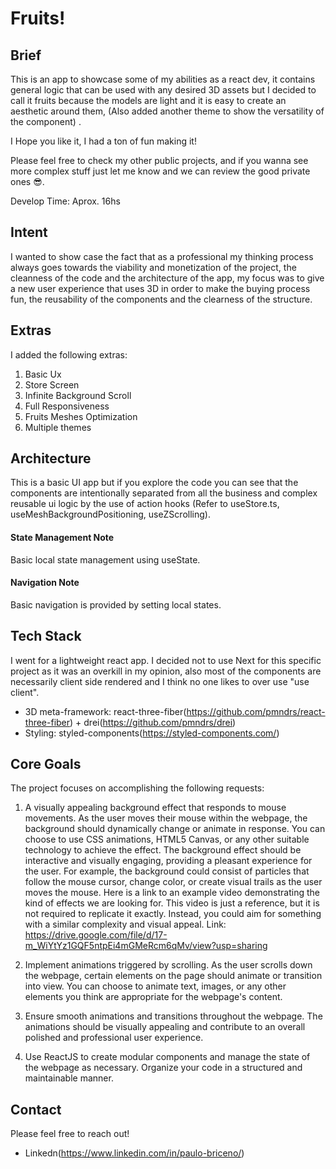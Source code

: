 # Fruits!

## Brief

This is an app to showcase some of my abilities as a react dev, it contains general logic that can be used with any desired 3D assets but I decided to call it fruits because the models are light and it is easy to create an aesthetic around them, (Also added another theme to show the versatility of the component) .

I Hope you like it, I had a ton of fun making it!

Please feel free to check my other public projects, and if you wanna see more complex stuff just let me know and we can review the good private ones 😎.

Develop Time: Aprox. 16hs

## Intent

I wanted to show case the fact that as a professional my thinking process always goes towards the viability and monetization of the project, the cleanness of the code and the architecture of the app, my focus was to give a new user experience that uses 3D in order to make the buying process fun, the reusability of the components and the clearness of the structure.

## Extras

I added the following extras:

1. Basic Ux
2. Store Screen
3. Infinite Background Scroll
4. Full Responsiveness
5. Fruits Meshes Optimization
6. Multiple themes

## Architecture

This is a basic UI app but if you explore the code you can see that the components are intentionally separated from all the business and complex reusable ui logic by the use of action hooks (Refer to useStore.ts, useMeshBackgroundPositioning, useZScrolling).

#### State Management Note

Basic local state management using useState.

#### Navigation Note

Basic navigation is provided by setting local states.

## Tech Stack

I went for a lightweight react app. I decided not to use Next for this specific project as it was an overkill in my opinion, also most of the components are necessarily client side rendered and I think no one likes to over use "use client".

- 3D meta-framework: react-three-fiber(https://github.com/pmndrs/react-three-fiber) + drei(https://github.com/pmndrs/drei)
- Styling: styled-components(https://styled-components.com/)

## Core Goals

The project focuses on accomplishing the following requests:

1. A visually appealing background effect that responds to mouse movements.
   As the user moves their mouse within the webpage, the background should
   dynamically change or animate in response. You can choose to use CSS
   animations, HTML5 Canvas, or any other suitable technology to achieve the
   effect.
   The background effect should be interactive and visually engaging, providing
   a pleasant experience for the user. For example, the background could
   consist of particles that follow the mouse cursor, change color, or create
   visual trails as the user moves the mouse.
   Here is a link to an example video demonstrating the kind of effects we are
   looking for. This video is just a reference, but it is not required to replicate it
   exactly. Instead, you could aim for something with a similar complexity and
   visual appeal.
   Link:
   https://drive.google.com/file/d/17-m_WiYtYz1GQF5ntpEi4mGMeRcm6qMv/view?usp=sharing

2. Implement animations triggered by scrolling. As the user scrolls down the
   webpage, certain elements on the page should animate or transition into view.
   You can choose to animate text, images, or any other elements you think are
   appropriate for the webpage's content.
3. Ensure smooth animations and transitions throughout the webpage. The
   animations should be visually appealing and contribute to an overall polished
   and professional user experience.
4. Use ReactJS to create modular components and manage the state of the
   webpage as necessary. Organize your code in a structured and maintainable
   manner.

## Contact

Please feel free to reach out!

- Linkedn(https://www.linkedin.com/in/paulo-briceno/)
